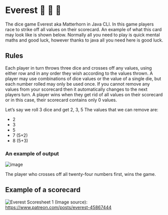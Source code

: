 # Everest :game_die: :game_die: :game_die:
The dice game Everest aka Matterhorn in Java CLI.
In this game players race to strike off all values on their scorecard. An example of what this card may look like is shown below. Normally all you need to play is quick mental maths and good luck, however thanks to java all you need here is good luck.

## Rules

Each player in turn throws three dice and crosses off any values, using either row and in any order they wish according to the values thrown. A player may use combinations of dice values or the value of a single die, but each number rolled may only be used once. If you cannot remove any values from your scorecard then it automatically changes to the next players turn. A player wins when they get rid of all values on their scorecard or in this case, their scorecard contains only 0 values.

Let’s say we roll 3 dice and get 2, 3, 5
The values that we can remove are:
+ 2
+ 3
+ 5
+ 7 (5+2)
+ 8 (5+3)


### An example of output

![image](https://user-images.githubusercontent.com/72495327/123151834-c6f52880-d45b-11eb-8645-00490e74106b.png)

The player who crosses off all twenty-four numbers first, wins the game.


## Example of a scorecard
![Everest Scoresheet 1](https://user-images.githubusercontent.com/72495327/121529930-cb99f580-c9f4-11eb-98c7-90201735d858.png)
(Image source): https://www.patreon.com/posts/everest-45867444

